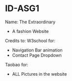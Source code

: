 # ID-ASG1

Name: The Extraordinary
- A fashion Website





Credits to:
W3school for:
- Navigation Bar animation
- Contact Page Dropdown

Taobao for:
- ALL Pictures in the website
